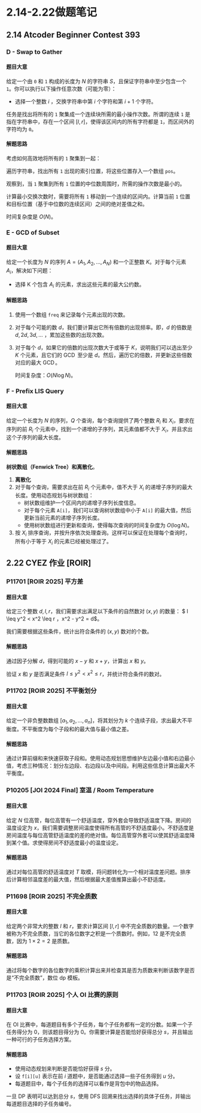 # 2.14-2.22做题笔记

## 2.14 Atcoder Beginner Contest 393

### D - Swap to Gather

#### 题目大意

给定一个由 `0` 和 `1` 构成的长度为 $N$ 的字符串 $S$，且保证字符串中至少包含一个 `1`。你可以执行以下操作任意次数（可能为零）：

- 选择一个整数 $i$ ，交换字符串中第 $i$ 个字符和第 $i+1$ 个字符。

任务是找出将所有的 `1` 聚集成一个连续块所需的最小操作次数。所谓的连续 `1` 是指在字符串中，存在一个区间 $[l,r]$，使得该区间内的所有字符都是 `1`，而区间外的字符均为 `0`。

#### 解题思路

考虑如何高效地将所有的 `1` 聚集到一起：

遍历字符串，找出所有 `1` 出现的索引位置，将这些位置存入一个数组 `pos`。

观察到，当 `1` 聚集到所有 `1` 位置的中位数周围时，所需的操作次数是最小的。

计算最小交换次数时，需要将所有 `1` 移动到一个连续的区间内。计算当前 `1` 位置和目标位置（基于中位数的连续区间）之间的绝对差值之和。

时间复杂度是 $O(N)$。

### E - GCD of Subset

#### 题目大意

给定一个长度为 $N$ 的序列 $A=(A_1,A_2,…,A_N)$ 和一个正整数 $K$。对于每个元素 $A_i$，解决如下问题：

- 选择 K 个包含 $A_i$ 的元素，求出这些元素的最大公约数。

#### 解题思路

1. 使用一个数组 `freq` 来记录每个元素出现的次数。

2. 对于每个可能的数 $d$，我们要计算出它所有倍数的出现频率。即，$d$ 的倍数是 $d,2d,3d,\dots$ ，累加这些数的出现次数。

3. 对于每个 $d$，如果它的倍数的出现次数大于或等于 $K$，说明我们可以选出至少 $K$ 个元素，且它们的 $\operatorname{GCD}$ 至少是 $d$。然后，遍历它的倍数，并更新这些倍数对应的最大 $\operatorname{GCD}$。

   时间复杂度：$O(N \log N)$。

### F - Prefix LIS Query

#### 题目大意

给定一个长度为 $N$ 的序列，$Q$ 个查询，每个查询提供了两个整数 $R_i$ 和 $X_i$，要求在序列的前 $R_i$ 个元素中，找到一个递增的子序列，其元素值都不大于 $X_i$，并且求出这个子序列的最大长度。

#### 解题思路

**树状数组（Fenwick Tree）**和**离散化**。

1. **离散化**
2. 对于每个查询，需要求出在前 $R_i$ 个元素中，值不大于 $X_i$ 的递增子序列的最大长度。使用动态规划与树状数组：
   - 树状数组维护一个区间内的递增子序列长度信息。
   - 对于每个元素 `A[i]`，我们可以查询树状数组中小于 `A[i]` 的最大值，然后更新当前元素的递增子序列长度。
   - 使用树状数组进行更新和查询，使得每次查询的时间复杂度为 $O(\log N)$。
3. 按 $X_i$ 排序查询，并按升序依次处理查询。这样可以保证在处理每个查询时，所有小于等于 $X_i$ 的元素已经被处理过了。

## 2.22 CYEZ 作业 [ROIR] 

### P11701 [ROIR 2025] 平方差

 #### 题目大意 

给定三个整数 $d,l,r$，我们需要求出满足以下条件的自然数对 $(x,y)$ 的数量： $ l \leq y^2 < x^2 \leq r  $，$x^2 - y^2 = d$。 

我们需要根据这些条件，统计出符合条件的 $(x, y)$ 数对的个数。 

#### 解题思路

通过因子分解 $d$，得到可能的 $x−y$ 和 $x+y$，计算出 $x$ 和 $y$。

验证 $x$ 和 $y$ 是否满足条件 $l \leq y^2 < x^2 \leq r$，并统计符合条件的数对。

### P11702 [ROIR 2025] 不平衡划分

#### 题目大意

给定一个非负整数数组 $[a_1, a_2, \dots, a_n]$，将其划分为 $k$ 个连续子段，求出最大不平衡度。不平衡度为每个子段和的最大值与最小值之差。

#### 解题思路

通过计算前缀和来快速获取子段和。使用动态规划思想维护左边最小值和右边最小值，考虑三种情况：划分左边段、右边段以及中间段。利用这些信息计算出最大不平衡度。

### P10205 [JOI 2024 Final] 室温 / Room Temperature

#### 题目大意

给定 $N$ 位高管，每位高管有一个舒适温度，穿外套会导致舒适温度下降。房间的温度设定为 $x$，我们需要调整房间温度使得所有高管的不舒适度最小。不舒适度是房间温度与每位高管舒适温度的差的绝对值。每位高管穿外套可以使其舒适温度降到某个值。求使得房间不舒适度最小的温度设定。

#### 解题思路

通过对每位高管的舒适温度对 $T$ 取模，将问题转化为一个相对温度差问题。排序后计算相邻温度差的最大值，然后根据最大差值推算出最小不舒适度。

### P11698 [ROIR 2025] 不完全质数

#### 题目大意

给定两个非常大的整数 $l$ 和 $r$，要求计算区间 $[l, r]$ 中不完全质数的数量。一个数字被称为不完全质数，当它的各位数字之积是一个质数时。例如，$12$ 是不完全质数，因为 $1 \times 2 = 2$ 是质数。

#### 解题思路

通过将每个数字的各位数字的乘积计算出来并检查其是否为质数来判断该数字是否是“不完全质数”，数位 dp 模板。

### P11703 [ROIR 2025] 个人 OI 比赛的原则

#### 题目大意

在 OI 比赛中，每道题目有多个子任务，每个子任务都有一定的分数。如果一个子任务得分为 $0$，则该题目得分为 $0$。你需要计算是否能恰好获得总分 $s$，并且输出一种可行的子任务选择方案。

#### 解题思路

- 使用动态规划来判断是否能恰好获得 $s$ 分。
- 设 `f[i][u]` 表示在前 $i$ 道题中，是否能通过选择一些子任务得到 $u$ 分。
- 每道题目中，每个子任务的选择可以看作是背包中的物品选择。

一旦 DP 表明可以达到总分 $s$，使用 DFS 回溯来找出选择的具体子任务，并输出每道题目选择的子任务编号。

